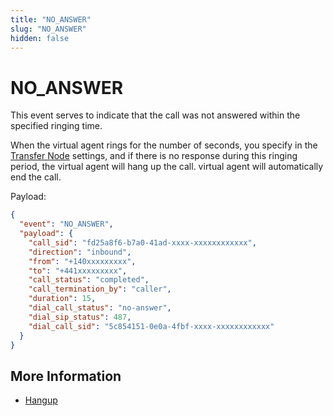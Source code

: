 ```yaml
---
title: "NO_ANSWER"
slug: "NO_ANSWER"
hidden: false
---
```


# NO_ANSWER

This event serves to indicate that the call was not answered within the specified ringing time.

When the virtual agent rings for the number of seconds, you specify in the [Transfer Node](../../../ai/build/node-reference/voice/voice-gateway/transfer.md) settings, and if there is no response during this ringing period, the virtual agent will hang up the call. virtual agent will automatically end the call.

Payload:

```json
{
  "event": "NO_ANSWER",
  "payload": {
    "call_sid": "fd25a8f6-b7a0-41ad-xxxx-xxxxxxxxxxxx",
    "direction": "inbound",
    "from": "+140xxxxxxxxx",
    "to": "+441xxxxxxxxx",
    "call_status": "completed",
    "call_termination_by": "caller",
    "duration": 15,
    "dial_call_status": "no-answer",
    "dial_sip_status": 487,
    "dial_call_sid": "5c854151-0e0a-4fbf-xxxx-xxxxxxxxxxxx"
  }
}
```

## More Information

- [Hangup](../verbs/hangup.md)